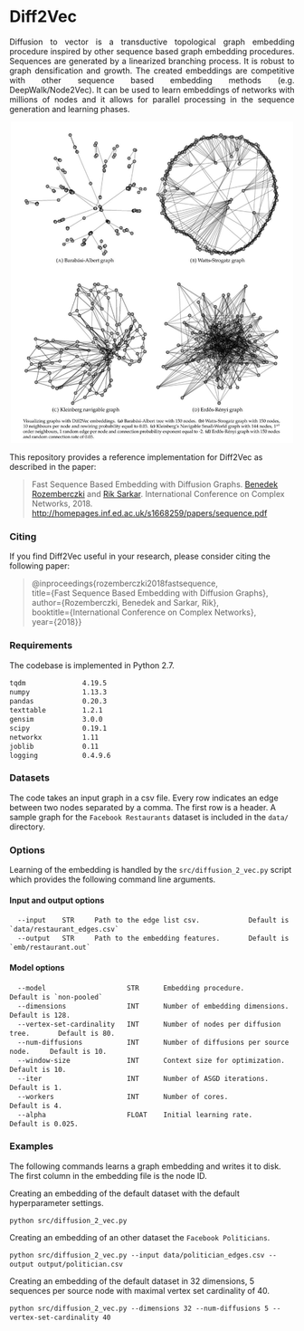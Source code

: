 Diff2Vec
============================================
<p align="justify">
Diffusion to vector is a transductive topological graph embedding procedure inspired by other sequence based graph embedding procedures. Sequences are generated by a linearized branching process. It is robust to graph densification and growth. The created embeddings are competitive with other sequence based embedding methods (e.g. DeepWalk/Node2Vec). It can be used to learn embeddings of networks with millions of nodes and it allows for parallel processing in the sequence generation and learning phases.
</p>
<p align="center">
  <img width="500" src="diff2vec.jpeg">
</p>
This repository provides a reference implementation for Diff2Vec as described in the paper:

> Fast Sequence Based Embedding with Diffusion Graphs.
> [Benedek Rozemberczki](http://homepages.inf.ed.ac.uk/s1668259/) and  [Rik Sarkar](https://homepages.inf.ed.ac.uk/rsarkar/).
> International Conference on Complex Networks, 2018.
> http://homepages.inf.ed.ac.uk/s1668259/papers/sequence.pdf


### Citing

If you find Diff2Vec useful in your research, please consider citing the following paper:

>@inproceedings{rozemberczki2018fastsequence,  
  title={Fast Sequence Based Embedding with Diffusion Graphs},  
  author={Rozemberczki, Benedek and Sarkar, Rik},  
  booktitle={International Conference on Complex Networks},  
  year={2018}}

### Requirements

The codebase is implemented in Python 2.7.

```
tqdm              4.19.5
numpy             1.13.3
pandas            0.20.3
texttable         1.2.1
gensim            3.0.0
scipy             0.19.1
networkx          1.11
joblib            0.11
logging           0.4.9.6  
```

### Datasets

The code takes an input graph in a csv file. Every row indicates an edge between two nodes separated by a comma. The first row is a header. A sample graph for the `Facebook Restaurants` dataset is included in the  `data/` directory.

### Options

Learning of the embedding is handled by the `src/diffusion_2_vec.py` script which provides the following command line arguments.
#### Input and output options
```
  --input    STR     Path to the edge list csv.            Default is `data/restaurant_edges.csv`
  --output   STR     Path to the embedding features.       Default is `emb/restaurant.out`
```

#### Model options
```
  --model                    STR      Embedding procedure.                      Default is `non-pooled`
  --dimensions               INT      Number of embedding dimensions.           Default is 128.
  --vertex-set-cardinality   INT      Number of nodes per diffusion tree.       Default is 80.
  --num-diffusions           INT      Number of diffusions per source node.     Default is 10.
  --window-size              INT      Context size for optimization.            Default is 10.
  --iter                     INT      Number of ASGD iterations.                Default is 1.
  --workers                  INT      Number of cores.                          Default is 4.
  --alpha                    FLOAT    Initial learning rate.                    Default is 0.025.
```
### Examples

The following commands learns a graph embedding and writes it to disk. The first column in the embedding file is the node ID.

Creating an embedding of the default dataset with the default hyperparameter settings.

```
python src/diffusion_2_vec.py
```
Creating an embedding of an other dataset the `Facebook Politicians`.

```
python src/diffusion_2_vec.py --input data/politician_edges.csv --output output/politician.csv
```

Creating an embedding of the default dataset in 32 dimensions, 5 sequences per source node with maximal vertex set cardinality of 40.

```
python src/diffusion_2_vec.py --dimensions 32 --num-diffusions 5 --vertex-set-cardinality 40
```
